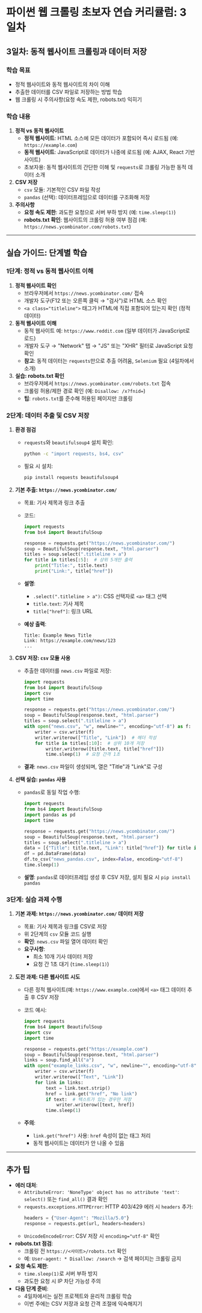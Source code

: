 # 파이썬 웹 크롤링 초보자 연습 커리큘럼: 3일차

## 3일차: 동적 웹사이트 크롤링과 데이터 저장

### 학습 목표

- 정적 웹사이트와 동적 웹사이트의 차이 이해
- 추출한 데이터를 CSV 파일로 저장하는 방법 학습
- 웹 크롤링 시 주의사항(요청 속도 제한, robots.txt) 익히기

### 학습 내용

1. **정적 vs 동적 웹사이트**
   - **정적 웹사이트**: HTML 소스에 모든 데이터가 포함되어 즉시 로드됨 (예: `https://example.com`)
   - **동적 웹사이트**: JavaScript로 데이터가 나중에 로드됨 (예: AJAX, React 기반 사이트)
   - 초보자용: 동적 웹사이트의 간단한 이해 및 `requests`로 크롤링 가능한 동적 데이터 소개
2. **CSV 저장**
   - `csv` 모듈: 기본적인 CSV 파일 작성
   - `pandas` (선택): 데이터프레임으로 데이터를 구조화해 저장
3. **주의사항**
   - **요청 속도 제한**: 과도한 요청으로 서버 부하 방지 (예: `time.sleep(1)`)
   - **robots.txt 확인**: 웹사이트의 크롤링 허용 여부 점검 (예: `https://news.ycombinator.com/robots.txt`)

---

## 실습 가이드: 단계별 학습

### 1단계: 정적 vs 동적 웹사이트 이해

1. **정적 웹사이트 확인**
   - 브라우저에서 `https://news.ycombinator.com/` 접속
   - 개발자 도구(F12 또는 오른쪽 클릭 → "검사")로 HTML 소스 확인
   - `<a class="titleline">` 태그가 HTML에 직접 포함되어 있는지 확인 (정적 데이터)
2. **동적 웹사이트 이해**
   - 동적 웹사이트 예: `https://www.reddit.com` (일부 데이터가 JavaScript로 로드)
   - 개발자 도구 → "Network" 탭 → "JS" 또는 "XHR" 필터로 JavaScript 요청 확인
   - **참고**: 동적 데이터는 `requests`만으로 추출 어려움, `Selenium` 필요 (4일차에서 소개)
3. **실습: robots.txt 확인**
   - 브라우저에서 `https://news.ycombinator.com/robots.txt` 접속
   - 크롤링 허용/제한 경로 확인 (예: `Disallow: /x?fnid=`)
   - **팁**: `robots.txt`를 준수해 허용된 페이지만 크롤링

### 2단계: 데이터 추출 및 CSV 저장

1. **환경 점검**
   - `requests`와 `beautifulsoup4` 설치 확인:
     ```bash
     python -c "import requests, bs4, csv"
     ```
   - 필요 시 설치:
     ```bash
     pip install requests beautifulsoup4
     ```
2. **기본 추출: `https://news.ycombinator.com/`**

   - 목표: 기사 제목과 링크 추출
   - 코드:

     ```python
     import requests
     from bs4 import BeautifulSoup

     response = requests.get("https://news.ycombinator.com/")
     soup = BeautifulSoup(response.text, "html.parser")
     titles = soup.select(".titleline > a")
     for title in titles[:5]:  # 상위 5개만 출력
         print("Title:", title.text)
         print("Link:", title["href"])
     ```

   - **설명**:
     - `.select(".titleline > a")`: CSS 선택자로 `<a>` 태그 선택
     - `title.text`: 기사 제목
     - `title["href"]`: 링크 URL
   - **예상 출력**:
     ```
     Title: Example News Title
     Link: https://example.com/news/123
     ...
     ```

3. **CSV 저장: `csv` 모듈 사용**

   - 추출한 데이터를 `news.csv` 파일로 저장:

     ```python
     import requests
     from bs4 import BeautifulSoup
     import csv
     import time

     response = requests.get("https://news.ycombinator.com/")
     soup = BeautifulSoup(response.text, "html.parser")
     titles = soup.select(".titleline > a")
     with open("news.csv", "w", newline="", encoding="utf-8") as f:
         writer = csv.writer(f)
         writer.writerow(["Title", "Link"])  # 헤더 작성
         for title in titles[:10]:  # 상위 10개 저장
             writer.writerow([title.text, title["href"]])
             time.sleep(1)  # 요청 간격 1초
     ```

   - **결과**: `news.csv` 파일이 생성되며, 열은 "Title"과 "Link"로 구성

4. **선택 실습: `pandas` 사용**

   - `pandas`로 동일 작업 수행:

     ```python
     import requests
     from bs4 import BeautifulSoup
     import pandas as pd
     import time

     response = requests.get("https://news.ycombinator.com/")
     soup = BeautifulSoup(response.text, "html.parser")
     titles = soup.select(".titleline > a")
     data = [{"Title": title.text, "Link": title["href"]} for title in titles[:10]]
     df = pd.DataFrame(data)
     df.to_csv("news_pandas.csv", index=False, encoding="utf-8")
     time.sleep(1)
     ```

   - **설명**: `pandas`로 데이터프레임 생성 후 CSV 저장, 설치 필요 시 `pip install pandas`

### 3단계: 실습 과제 수행

1. **기본 과제: `https://news.ycombinator.com/` 데이터 저장**
   - 목표: 기사 제목과 링크를 CSV로 저장
   - 위 2단계의 `csv` 모듈 코드 실행
   - **확인**: `news.csv` 파일 열어 데이터 확인
   - **요구사항**:
     - 최소 10개 기사 데이터 저장
     - 요청 간 1초 대기 (`time.sleep(1)`)
2. **도전 과제: 다른 웹사이트 시도**

   - 다른 정적 웹사이트(예: `https://www.example.com`)에서 `<a>` 태그 데이터 추출 후 CSV 저장
   - 코드 예시:

     ```python
     import requests
     from bs4 import BeautifulSoup
     import csv
     import time

     response = requests.get("https://example.com")
     soup = BeautifulSoup(response.text, "html.parser")
     links = soup.find_all("a")
     with open("example_links.csv", "w", newline="", encoding="utf-8") as f:
         writer = csv.writer(f)
         writer.writerow(["Text", "Link"])
         for link in links:
             text = link.text.strip()
             href = link.get("href", "No link")
             if text:  # 텍스트가 있는 경우만 저장
                 writer.writerow([text, href])
             time.sleep(1)
     ```

   - **주의**:
     - `link.get("href")` 사용: `href` 속성이 없는 태그 처리
     - 동적 웹사이트는 데이터가 안 나올 수 있음

---

## 추가 팁

- **에러 대처**:
  - `AttributeError: 'NoneType' object has no attribute 'text'`: `select()` 또는 `find_all()` 결과 확인
  - `requests.exceptions.HTTPError`: HTTP 403/429 에러 시 `headers` 추가:
    ```python
    headers = {"User-Agent": "Mozilla/5.0"}
    response = requests.get(url, headers=headers)
    ```
  - `UnicodeEncodeError`: CSV 저장 시 `encoding="utf-8"` 확인
- **robots.txt 점검**:
  - 크롤링 전 `https://<사이트>/robots.txt` 확인
  - 예: `User-agent: * Disallow: /search` → 검색 페이지는 크롤링 금지
- **요청 속도 제한**:
  - `time.sleep(1)`로 서버 부하 방지
  - 과도한 요청 시 IP 차단 가능성 주의
- **다음 단계 준비**:
  - 4일차에서는 실전 프로젝트와 윤리적 크롤링 학습
  - 이번 주에는 CSV 저장과 요청 간격 조절에 익숙해지기
